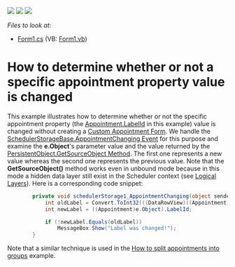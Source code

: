 <!-- default badges list -->
![](https://img.shields.io/endpoint?url=https://codecentral.devexpress.com/api/v1/VersionRange/128634393/10.1.12%2B)
[![](https://img.shields.io/badge/Open_in_DevExpress_Support_Center-FF7200?style=flat-square&logo=DevExpress&logoColor=white)](https://supportcenter.devexpress.com/ticket/details/E4446)
[![](https://img.shields.io/badge/📖_How_to_use_DevExpress_Examples-e9f6fc?style=flat-square)](https://docs.devexpress.com/GeneralInformation/403183)
<!-- default badges end -->
<!-- default file list -->
*Files to look at*:

* [Form1.cs](./CS/Form1.cs) (VB: [Form1.vb](./VB/Form1.vb))
<!-- default file list end -->
# How to determine whether or not a specific appointment property value is changed


<p>This example illustrates how to determine whether or not the specific appointment property (the <a href="http://documentation.devexpress.com/#CoreLibraries/DevExpressXtraSchedulerAppointment_LabelIdtopic"><u>Appointment.LabelId</u></a> in this example) value is changed without creating a <a href="http://documentation.devexpress.com/#WindowsForms/CustomDocument2288"><u>Custom Appointment Form</u></a>. We handle the <a href="http://documentation.devexpress.com/#CoreLibraries/DevExpressXtraSchedulerSchedulerStorageBase_AppointmentChangingtopic"><u>SchedulerStorageBase.AppointmentChanging Event</u></a> for this purpose and examine the <strong>e.Object</strong>'s parameter value and the value returned by the <a href="http://documentation.devexpress.com/#CoreLibraries/DevExpressXtraSchedulerPersistentObject_GetSourceObjecttopic"><u>PersistentObject.GetSourceObject Method</u></a>. The first one represents a new value whereas the second one represents the previous value. Note that the <strong>GetSourceObject</strong><strong>()</strong> method works even in unbound mode because in this mode a hidden data layer still exist in the Scheduler context (see <a href="http://documentation.devexpress.com/#WindowsForms/CustomDocument3875"><u>Logical Layers</u></a>). Here is a corresponding code snippet:</p>

```cs
        private void schedulerStorage1_AppointmentChanging(object sender, PersistentObjectCancelEventArgs e) {
            int oldLabel = Convert.ToInt32(((DataRowView)((Appointment)e.Object).GetSourceObject((SchedulerStorageBase)sender)).Row["Label"]);
            int newLabel = ((Appointment)e.Object).LabelId;

            if (!newLabel.Equals(oldLabel))
                MessageBox.Show("Label was changed!");
        }
```

<p> </p><p>Note that a similar technique is used in the <a href="https://www.devexpress.com/Support/Center/p/E3792">How to split appointments into groups</a> example.</p>

<br/>


